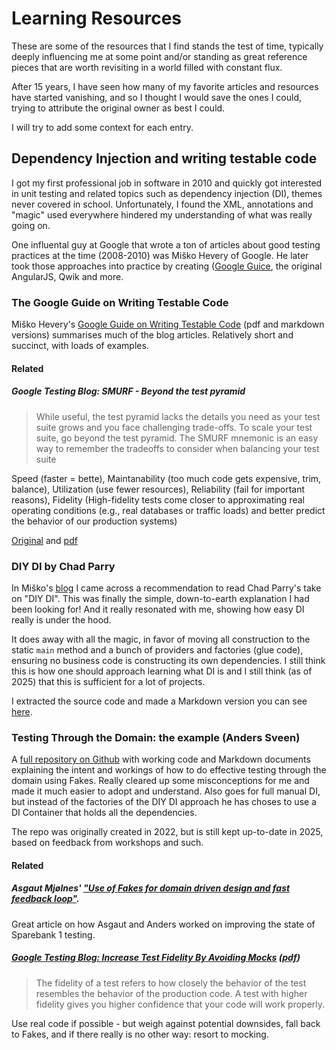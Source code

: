 # Learning Resources

These are some of the resources that I find stands the test of time,
typically deeply influencing me at some point and/or standing as great 
reference pieces that are worth revisiting in a world filled with constant flux.

After 15 years, I have seen how many of my favorite articles and resources 
have started vanishing, and so I thought I would save the ones I could, trying to
attribute the original owner as best I could.

I will try to add some context for each entry.

## Dependency Injection and writing testable code

I got my first professional job in software in 2010 and quickly got interested in
unit testing and related topics such as dependency injection (DI), themes never
covered in school. Unfortunately, I found the XML, annotations and "magic" used everywhere 
hindered my understanding of what was really going on. 

One influental guy at Google that wrote a ton of articles about good testing practices
at the time (2008-2010) was Miško Hevery of Google. He later took those approaches into practice
by creating ([Google Guice][guice], the original AngularJS, Qwik and more. 

[guice]: https://github.com/google/guice/wiki/

### The Google Guide on Writing Testable Code
Miško Hevery's [Google Guide on Writing Testable Code](https://github.com/mhevery/guide-to-testable-code) 
(pdf and markdown versions) summarises much of the blog articles. Relatively short and succinct, with 
loads of examples.

#### Related

##### Google Testing Blog: SMURF - Beyond the test pyramid

> While useful, the test pyramid lacks the details you need as your test suite grows and you face challenging trade-offs. To scale your test suite, go beyond the test pyramid. The SMURF mnemonic is an easy way to remember the tradeoffs to consider when balancing your test suite

Speed (faster = bette), Maintanability (too much code gets expensive, trim, balance), Utilization (use fewer resources), Reliability (fail for important reasons), Fidelity (High-fidelity tests come closer to approximating real operating conditions (e.g., real databases or traffic loads) and better predict the behavior of our production systems)

[smurf-link]: https://testing.googleblog.com/2024/10/smurf-beyond-test-pyramid.html
[smurf-pdf]: ./.assets/Google%20Testing%20Blog_%20SMURF_%20Beyond%20the%20Test%20Pyramid.pdf

[Original][smurf-link] and [pdf][smurf-pdf]

### DIY DI by Chad Parry

In Miško's [blog](https://web.archive.org/web/20121003131612/http://misko.hevery.com/2010/05/26/do-it-yourself-dependency-injection/) I came across a recommendation to read Chad Parry's take on "DIY DI". This was finally the simple, down-to-earth explanation I had been looking for! And it really resonated with me, showing how easy DI really is under the hood.

It does away with all the magic, in favor of moving all construction to the static `main` method and a bunch of providers and factories (glue code), ensuring no business code is constructing its own dependencies. I still think this is how one should approach learning what DI is and I still think (as of 2025) that this is sufficient for a lot of projects.

I extracted the source code and made a Markdown version you can see [here](./2010-diy-di-chad-parry).

### Testing Through the Domain: the example (Anders Sveen)
A [full repository on Github](https://github.com/anderssv/the-example/) with working code and Markdown documents explaining the intent and workings of how to do effective testing through the domain using Fakes. Really cleared up some misconceptions for me and made it much easier to adopt and understand. Also goes for full manual DI, but instead of the factories of the DIY DI approach he has choses to use a DI Container that holds all the dependencies.

The repo was originally created in 2022, but is still kept up-to-date in 2025, based on feedback from workshops and such.

#### Related

##### Asgaut Mjølnes' ["Use of Fakes for domain driven design and fast feedback loop"](https://asgaut.com/use-of-fakes-for-domain-driven-design-and-fast-feedback-loop/). 
Great article on how Asgaut and Anders worked on improving the state of Sparebank 1 testing.

##### [Google Testing Blog: Increase Test Fidelity By Avoiding Mocks][test-fidelity-link] ([pdf][test-fidelity-pdf])

> The fidelity of a test refers to how closely the behavior of the test resembles the behavior of the production code. A test with higher fidelity gives you higher confidence that your code will work properly.

Use real code if possible - but weigh against potential downsides, fall back to Fakes, and if there really is no other way: resort to mocking.

[test-fidelity-link]: https://testing.googleblog.com/2024/02/increase-test-fidelity-by-avoiding-mocks.html
[test-fidelity-pdf]: ./.assets/Google%20Testing%20Blog_%20Increase%20Test%20Fidelity%20By%20Avoiding%20Mocks.pdf

